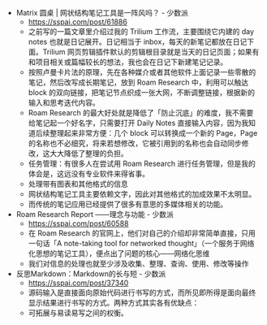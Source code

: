 - Matrix 圆桌 | 网状结构笔记工具是一阵风吗？ - 少数派
	- https://sspai.com/post/61886
	- 之前写的一篇文章里介绍过我的 Trilium 工作流，主要围绕它内建的 day notes 也就是日记展开。日记相当于 inbox，每天的新笔记都放在日记下面。Trilium 网页剪辑插件默认的剪辑根目录就是当天的日记页面；如果有和项目相关或篇幅较长的想法，我也会在日记下新建笔记记录。
	- 按照卢曼卡片法的原理，先在各种媒介或者其他软件上面记录一些零散的笔记，然后改写成长期笔记，放到 Roam Research 中，利用可以触达 block 的双向链接，把笔记节点织成一张大网，不断调整链接，根据新的输入和思考迭代内容。
	- Roam Research 的最大好处就是降低了「防止沉底」的难度，我不需要给笔记起一个好名字，只需要打开 Daily Notes 直接输入内容，因为我知道后续整理起来非常方便：几个 block 可以转换成一个新的 Page，Page 的名称也不必细究，将来若想修改，它被引用到的名称也会自动同步修改，这大大降低了整理的负担。
	- 任务管理：有很多人在尝试用 Roam Research 进行任务管理，但是我的体会是，这远没有专业软件来得省事。
	- 处理带有图表和其他格式的信息
	- 网状结构笔记工具主要依赖文字，因此对其他格式的加成效果不太明显。
	- 而传统的笔记应用已经提供了很多有意思的多媒体相关的功能。
- Roam Research Report ——理念与功能 - 少数派
	- https://sspai.com/post/60588
	- 在 Roam Research 的官网上，他们对自己的介绍却非常简单直接，只用一句话「A note-taking tool for networked thought」（一个服务于网络化思想的笔记工具），便点出了问题的核心——网络化思维
	- 我们对信息的处理也就至少涉及收集、整理、查询、使用、修改等操作
- 反思Markdown：Markdown的长与短 - 少数派
	- https://sspai.com/post/37340
	- 源码输入是直接面向原始代码进行书写的方式，而所见即所得是面向最终显示结果进行书写的方式。两种方式其实各有优缺点：
	- 可拓展与易读易写之间的权衡。